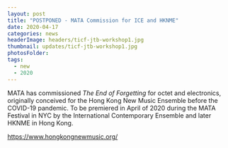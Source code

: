 ```yaml
---
layout: post
title: "POSTPONED - MATA Commission for ICE and HKNME"
date: 2020-04-17
categories: news
headerImage: headers/ticf-jtb-workshop1.jpg
thumbnail: updates/ticf-jtb-workshop1.jpg
photosFolder:
tags:
  - new
  - 2020
---
```

MATA has commissioned *The End of Forgetting* for octet and electronics, originally conceived for the Hong Kong New Music Ensemble before the COVID-19 pandemic. To be premiered in April of 2020 during the MATA Festival in NYC by the International Contemporary Ensemble and later HKNME in Hong Kong.

https://www.hongkongnewmusic.org/
